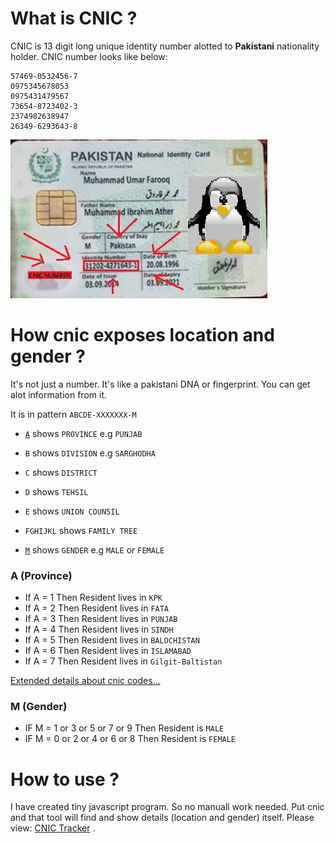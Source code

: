 # What is CNIC ?
CNIC is 13 digit long unique identity number alotted to **Pakistani** nationality holder.
CNIC number looks like below:
```
57469-0532456-7
0975345678053
0975431479567
73654-8723402-3
2374982638947
26349-6293643-8
```
![card](cnic_sample.jpg) 

# How cnic exposes location and gender ?
It's not just a number. It's like a pakistani DNA or fingerprint. You can get alot information from it. 

It is in pattern `ABCDE-XXXXXXX-M`

- [`A`](#a-province) shows `PROVINCE` e.g `PUNJAB`
- `B` shows `DIVISION` e.g `SARGHODHA`
- `C` shows `DISTRICT`
- `D` shows `TEHSIL`  
- `E` shows `UNION COUNSIL`  

- `FGHIJKL` shows `FAMILY TREE`

- [`M`](#m-gender) shows `GENDER` e.g `MALE` or `FEMALE`

### A (Province)
- If A = 1 Then Resident lives in `KPK`
- If A = 2 Then Resident lives in `FATA`
- If A = 3 Then Resident lives in `PUNJAB`
- If A = 4 Then Resident lives in `SINDH`
- If A = 5 Then Resident lives in `BALOCHISTAN`
- If A = 6 Then Resident lives in `ISLAMABAD`
- If A = 7 Then Resident lives in `Gilgit-Baltistan`

[Extended details about cnic codes...](cnic_codes_list.md)

### M (Gender)
- IF M = 1 or 3 or 5 or 7 or 9 Then Resident is `MALE`
- IF M = 0 or 2 or 4 or 6 or 8 Then Resident is `FEMALE`

# How to use ?
I have created tiny javascript program. So no manuall work needed.
Put cnic and that tool will find and show details (location and gender) itself.
Please view: [CNIC Tracker](https://graysuit.github.io/cnic) .

